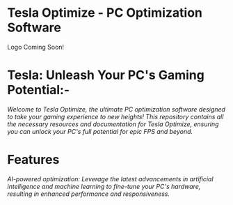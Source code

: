 # Tesla Optimize - PC Optimization Software

Logo Coming Soon!

# Tesla: Unleash Your PC's Gaming Potential:-

*Welcome to Tesla Optimize, the ultimate PC optimization software designed to take your gaming experience to new heights! This repository contains all the necessary resources and documentation for Tesla Optimize, ensuring you can unlock your PC's full potential for epic FPS and beyond.*

# Features

*AI-powered optimization: Leverage the latest advancements in artificial intelligence and machine learning to fine-tune your PC's hardware, resulting in enhanced performance and responsiveness.*
